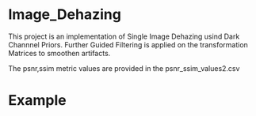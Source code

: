 # Image_Dehazing
This project is an implementation of Single Image Dehazing usind Dark Channnel Priors.
Further Guided Filtering is applied on the transformation Matrices to smoothen artifacts.

The psnr,ssim metric values are provided in the psnr_ssim_values2.csv

# Example

